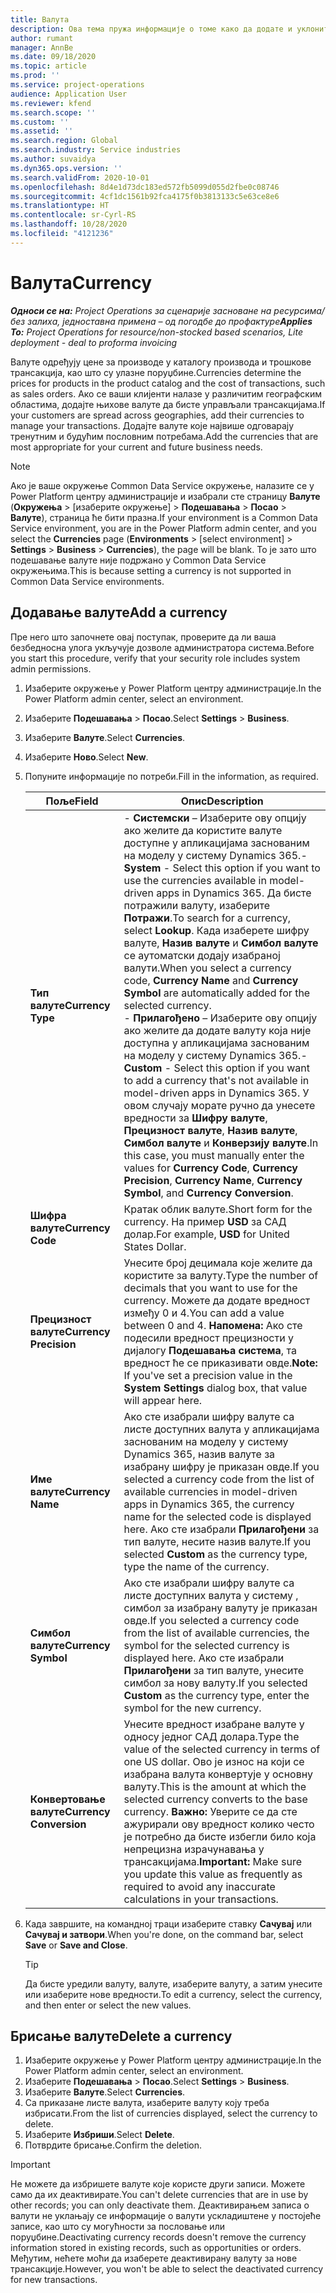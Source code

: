 ```yaml
---
title: Валута
description: Ова тема пружа информације о томе како да додате и уклоните типове валута у пројектним операцијама.
author: rumant
manager: AnnBe
ms.date: 09/18/2020
ms.topic: article
ms.prod: ''
ms.service: project-operations
audience: Application User
ms.reviewer: kfend
ms.search.scope: ''
ms.custom: ''
ms.assetid: ''
ms.search.region: Global
ms.search.industry: Service industries
ms.author: suvaidya
ms.dyn365.ops.version: ''
ms.search.validFrom: 2020-10-01
ms.openlocfilehash: 8d4e1d73dc183ed572fb5099d055d2fbe0c08746
ms.sourcegitcommit: 4cf1dc1561b92fca4175f0b3813133c5e63ce8e6
ms.translationtype: HT
ms.contentlocale: sr-Cyrl-RS
ms.lasthandoff: 10/28/2020
ms.locfileid: "4121236"
---
```

# <a name="currency"></a><span data-ttu-id="472e3-103">Валута</span><span class="sxs-lookup"><span data-stu-id="472e3-103">Currency</span></span>

<span data-ttu-id="472e3-104">_**Односи се на:** Project Operations за сценарије засноване на ресурсима/без залиха, једноставна примена – од погодбе до профактуре_</span><span class="sxs-lookup"><span data-stu-id="472e3-104">_**Applies To:** Project Operations for resource/non-stocked based scenarios, Lite deployment - deal to proforma invoicing_</span></span>

<span data-ttu-id="472e3-105">Валуте одређују цене за производе у каталогу производа и трошкове трансакција, као што су улазне поруџбине.</span><span class="sxs-lookup"><span data-stu-id="472e3-105">Currencies determine the prices for products in the product catalog and the cost of transactions, such as sales orders.</span></span> <span data-ttu-id="472e3-106">Ако се ваши клијенти налазе у различитим географским областима, додајте њихове валуте да бисте управљали трансакцијама.</span><span class="sxs-lookup"><span data-stu-id="472e3-106">If your customers are spread across geographies, add their currencies to manage your transactions.</span></span> <span data-ttu-id="472e3-107">Додајте валуте које највише одговарају тренутним и будућим пословним потребама.</span><span class="sxs-lookup"><span data-stu-id="472e3-107">Add the currencies that are most appropriate for your current and future business needs.</span></span>  

> [!NOTE]
> <span data-ttu-id="472e3-108">Ако је ваше окружење Common Data Service окружење, налазите се у Power Platform центру администрације и изабрали сте страницу **Валуте** (**Окружења** > [изаберите окружење] > **Подешавања** > **Посао** > **Валуте**), страница ће бити празна.</span><span class="sxs-lookup"><span data-stu-id="472e3-108">If your environment is a Common Data Service environment, you are in the Power Platform admin center, and you select the **Currencies** page (**Environments** > [select environment] > **Settings** > **Business** > **Currencies**), the page will be blank.</span></span> <span data-ttu-id="472e3-109">То је зато што подешавање валуте није подржано у Common Data Service окружењима.</span><span class="sxs-lookup"><span data-stu-id="472e3-109">This is because setting a currency is not supported in Common Data Service environments.</span></span>

## <a name="add-a-currency"></a><span data-ttu-id="472e3-110">Додавање валуте</span><span class="sxs-lookup"><span data-stu-id="472e3-110">Add a currency</span></span>  
<span data-ttu-id="472e3-111">Пре него што започнете овај поступак, проверите да ли ваша безбедносна улога укључује дозволе администратора система.</span><span class="sxs-lookup"><span data-stu-id="472e3-111">Before you start this procedure, verify that your security role includes system admin permissions.</span></span> 

1. <span data-ttu-id="472e3-112">Изаберите окружење у Power Platform центру администрације.</span><span class="sxs-lookup"><span data-stu-id="472e3-112">In the Power Platform admin center, select an environment.</span></span> 
2. <span data-ttu-id="472e3-113">Изаберите **Подешавања** > **Посао**.</span><span class="sxs-lookup"><span data-stu-id="472e3-113">Select **Settings** > **Business**.</span></span>
3. <span data-ttu-id="472e3-114">Изаберите **Валуте**.</span><span class="sxs-lookup"><span data-stu-id="472e3-114">Select **Currencies**.</span></span>  
4. <span data-ttu-id="472e3-115">Изаберите **Ново**.</span><span class="sxs-lookup"><span data-stu-id="472e3-115">Select **New**.</span></span>  
5. <span data-ttu-id="472e3-116">Попуните информације по потреби.</span><span class="sxs-lookup"><span data-stu-id="472e3-116">Fill in the information, as required.</span></span>  


   |          <span data-ttu-id="472e3-117">Поље</span><span class="sxs-lookup"><span data-stu-id="472e3-117">Field</span></span>          |                                                                                                                                                                                                                                                                                                                                                                            <span data-ttu-id="472e3-118">Опис</span><span class="sxs-lookup"><span data-stu-id="472e3-118">Description</span></span>                                                                                                                                                                                                                                                                                                                                                                            |
   |-------------------------|-------------------------------------------------------------------------------------------------------------------------------------------------------------------------------------------------------------------------------------------------------------------------------------------------------------------------------------------------------------------------------------------------------------------------------------------------------------------------------------------------------------------------------------------------------------------------------------------------------------------------------------------------------------------------------------------------------------------------------------------------------------------|
   |    <span data-ttu-id="472e3-119">**Тип валуте**</span><span class="sxs-lookup"><span data-stu-id="472e3-119">**Currency Type**</span></span>    | <span data-ttu-id="472e3-120">- **Системски** – Изаберите ову опцију ако желите да користите валуте доступне у апликацијама заснованим на моделу у систему Dynamics 365.</span><span class="sxs-lookup"><span data-stu-id="472e3-120">- **System** - Select this option if you want to use the currencies available in model-driven apps in Dynamics 365.</span></span> <span data-ttu-id="472e3-121">Да бисте потражили валуту, изаберите **Потражи**.</span><span class="sxs-lookup"><span data-stu-id="472e3-121">To search for a currency,  select **Lookup**.</span></span> <span data-ttu-id="472e3-122">Када изаберете шифру валуте, **Назив валуте** и **Симбол валуте** се аутоматски додају изабраној валути.</span><span class="sxs-lookup"><span data-stu-id="472e3-122">When you select a currency code, **Currency Name** and **Currency Symbol** are automatically added for the selected currency.</span></span><br /><span data-ttu-id="472e3-123">- **Прилагођено** – Изаберите ову опцију ако желите да додате валуту која није доступна у апликацијама заснованим на моделу у систему Dynamics 365.</span><span class="sxs-lookup"><span data-stu-id="472e3-123">- **Custom** - Select this option if you want to add a currency that's not available in model-driven apps in Dynamics 365.</span></span> <span data-ttu-id="472e3-124">У овом случају морате ручно да унесете вредности за **Шифру валуте**, **Прецизност валуте**, **Назив валуте**, **Симбол валуте** и **Конверзију валуте**.</span><span class="sxs-lookup"><span data-stu-id="472e3-124">In this case, you must manually enter the values for **Currency Code**, **Currency Precision**, **Currency Name**, **Currency Symbol**, and **Currency Conversion**.</span></span> |
   |    <span data-ttu-id="472e3-125">**Шифра валуте**</span><span class="sxs-lookup"><span data-stu-id="472e3-125">**Currency Code**</span></span>    |                                                                                                                                                                                                                                                                                                                                            <span data-ttu-id="472e3-126">Кратак облик валуте.</span><span class="sxs-lookup"><span data-stu-id="472e3-126">Short form for the currency.</span></span> <span data-ttu-id="472e3-127">На пример **USD** за САД долар.</span><span class="sxs-lookup"><span data-stu-id="472e3-127">For example, **USD** for United States Dollar.</span></span>                                                                                                                                                                                                                                                                                                                                            |
   | <span data-ttu-id="472e3-128">**Прецизност валуте**</span><span class="sxs-lookup"><span data-stu-id="472e3-128">**Currency Precision**</span></span>  |                                                                                                                                                                                  <span data-ttu-id="472e3-129">Унесите број децимала које желите да користите за валуту.</span><span class="sxs-lookup"><span data-stu-id="472e3-129">Type the number of decimals that you want to use for the currency.</span></span>  <span data-ttu-id="472e3-130">Можете да додате вредност између 0 и 4.</span><span class="sxs-lookup"><span data-stu-id="472e3-130">You can add a value between 0 and 4.</span></span> <span data-ttu-id="472e3-131">**Напомена:** Ако сте подесили вредност прецизности у дијалогу **Подешавања система**, та вредност ће се приказивати овде.</span><span class="sxs-lookup"><span data-stu-id="472e3-131">**Note:**  If you've set a precision value in the **System Settings** dialog box, that value will appear here.</span></span>                                                                                                                                                                                  |
   |    <span data-ttu-id="472e3-132">**Име валуте**</span><span class="sxs-lookup"><span data-stu-id="472e3-132">**Currency Name**</span></span>    |                                                                                                                                                                                                                                         <span data-ttu-id="472e3-133">Ако сте изабрали шифру валуте са листе доступних валута у апликацијама заснованим на моделу у систему Dynamics 365, назив валуте за изабрану шифру је приказан овде.</span><span class="sxs-lookup"><span data-stu-id="472e3-133">If you selected a currency code from the list of available currencies in model-driven apps in Dynamics 365, the currency name for the selected code is displayed here.</span></span> <span data-ttu-id="472e3-134">Ако сте изабрали **Прилагођени** за тип валуте, несите назив валуте.</span><span class="sxs-lookup"><span data-stu-id="472e3-134">If you selected **Custom** as the currency type, type the name of the currency.</span></span>                                                                                                                                                                                                                                          |
   |   <span data-ttu-id="472e3-135">**Симбол валуте**</span><span class="sxs-lookup"><span data-stu-id="472e3-135">**Currency Symbol**</span></span>   |                                                                                                                                                                                                                                                                      <span data-ttu-id="472e3-136">Ако сте изабрали шифру валуте са листе доступних валута у систему , симбол за изабрану валуту је приказан овде.</span><span class="sxs-lookup"><span data-stu-id="472e3-136">If you selected a currency code from the list of available currencies, the symbol for the selected currency is displayed here.</span></span> <span data-ttu-id="472e3-137">Ако сте изабрали **Прилагођени** за тип валуте, унесите симбол за нову валуту.</span><span class="sxs-lookup"><span data-stu-id="472e3-137">If you selected **Custom** as the currency type, enter the symbol for the new currency.</span></span>                                                                                                                                                                                                                                                                       |
   | <span data-ttu-id="472e3-138">**Конвертовање валуте**</span><span class="sxs-lookup"><span data-stu-id="472e3-138">**Currency Conversion**</span></span> |                                                                                                                                                                                                                                     <span data-ttu-id="472e3-139">Унесите вредност изабране валуте у односу једног САД долара.</span><span class="sxs-lookup"><span data-stu-id="472e3-139">Type the value of the selected currency in terms of one US dollar.</span></span> <span data-ttu-id="472e3-140">Ово је износ на који се изабрана валута конвертује у основну валуту.</span><span class="sxs-lookup"><span data-stu-id="472e3-140">This is the amount at which the selected currency converts to the base currency.</span></span> <span data-ttu-id="472e3-141">**Важно:** Уверите се да сте ажурирали ову вредност колико често је потребно да бисте избегли било која непрецизна израчунавања у трансакцијама.</span><span class="sxs-lookup"><span data-stu-id="472e3-141">**Important:**  Make sure you update this value as frequently as required to avoid any inaccurate calculations in your transactions.</span></span>                                                                                                                                                                                                                                      |


6. <span data-ttu-id="472e3-142">Када завршите, на командној траци изаберите ставку **Сачувај** или **Сачувај и затвори**.</span><span class="sxs-lookup"><span data-stu-id="472e3-142">When you're done, on the command bar, select **Save** or **Save and Close**.</span></span>  

   > [!TIP]
   >  <span data-ttu-id="472e3-143">Да бисте уредили валуту, валуте, изаберите валуту, а затим унесите или изаберите нове вредности.</span><span class="sxs-lookup"><span data-stu-id="472e3-143">To edit a currency, select the currency, and then enter or select the new values.</span></span>  

## <a name="delete-a-currency"></a><span data-ttu-id="472e3-144">Брисање валуте</span><span class="sxs-lookup"><span data-stu-id="472e3-144">Delete a currency</span></span>  

1. <span data-ttu-id="472e3-145">Изаберите окружење у Power Platform центру администрације.</span><span class="sxs-lookup"><span data-stu-id="472e3-145">In the Power Platform admin center, select an environment.</span></span> 
2. <span data-ttu-id="472e3-146">Изаберите **Подешавања** > **Посао**.</span><span class="sxs-lookup"><span data-stu-id="472e3-146">Select **Settings** > **Business**.</span></span>
3. <span data-ttu-id="472e3-147">Изаберите **Валуте**.</span><span class="sxs-lookup"><span data-stu-id="472e3-147">Select **Currencies**.</span></span>  
4. <span data-ttu-id="472e3-148">Са приказане листе валута, изаберите валуту коју треба избрисати.</span><span class="sxs-lookup"><span data-stu-id="472e3-148">From the list of currencies displayed, select the currency to delete.</span></span>  
5. <span data-ttu-id="472e3-149">Изаберите **Избриши**.</span><span class="sxs-lookup"><span data-stu-id="472e3-149">Select **Delete**.</span></span>  
6. <span data-ttu-id="472e3-150">Потврдите брисање.</span><span class="sxs-lookup"><span data-stu-id="472e3-150">Confirm the deletion.</span></span>  

> [!IMPORTANT]
>  <span data-ttu-id="472e3-151">Не можете да избришете валуте које користе други записи. Можете само да их деактивирате.</span><span class="sxs-lookup"><span data-stu-id="472e3-151">You can't delete currencies that are in use by other records; you can only deactivate them.</span></span> <span data-ttu-id="472e3-152">Деактивирањем записа о валути не уклањају се информације о валути ускладиштене у постојеће записе, као што су могућности за пословање или поруџбине.</span><span class="sxs-lookup"><span data-stu-id="472e3-152">Deactivating currency records doesn't remove the currency information stored in existing records, such as opportunities or orders.</span></span> <span data-ttu-id="472e3-153">Међутим, нећете моћи да изаберете деактивирану валуту за нове трансакције.</span><span class="sxs-lookup"><span data-stu-id="472e3-153">However, you won't be able to select the deactivated currency for new transactions.</span></span>  
